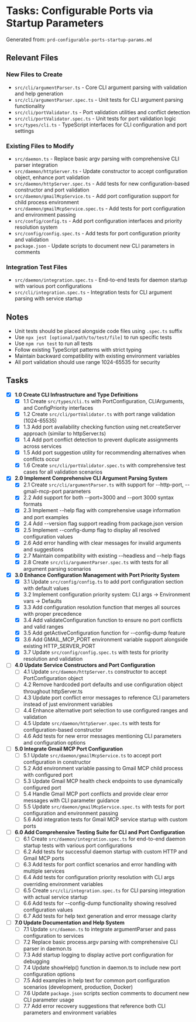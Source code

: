 # Tasks: Configurable Ports via Startup Parameters

Generated from: `prd-configurable-ports-startup-params.md`

## Relevant Files

### New Files to Create
- `src/cli/argumentParser.ts` - Core CLI argument parsing with validation and help generation
- `src/cli/argumentParser.spec.ts` - Unit tests for CLI argument parsing functionality  
- `src/cli/portValidator.ts` - Port validation utilities and conflict detection
- `src/cli/portValidator.spec.ts` - Unit tests for port validation logic
- `src/types/cli.ts` - TypeScript interfaces for CLI configuration and port settings

### Existing Files to Modify
- `src/daemon.ts` - Replace basic argv parsing with comprehensive CLI parser integration
- `src/daemon/httpServer.ts` - Update constructor to accept configuration object, enhance port validation
- `src/daemon/httpServer.spec.ts` - Add tests for new configuration-based constructor and port validation
- `src/daemon/gmailMcpService.ts` - Add port configuration support for child process environment
- `src/daemon/gmailMcpService.spec.ts` - Add tests for port configuration and environment passing
- `src/config/config.ts` - Add port configuration interfaces and priority resolution system
- `src/config/config.spec.ts` - Add tests for port configuration priority and validation
- `package.json` - Update scripts to document new CLI parameters in comments

### Integration Test Files
- `src/daemon/integration.spec.ts` - End-to-end tests for daemon startup with various port configurations
- `src/cli/integration.spec.ts` - Integration tests for CLI argument parsing with service startup

## Notes

- Unit tests should be placed alongside code files using `.spec.ts` suffix
- Use `npx jest [optional/path/to/test/file]` to run specific tests  
- Use `npm run test` to run all tests
- Follow existing TypeScript patterns with strict typing
- Maintain backward compatibility with existing environment variables
- All port validation should use range 1024-65535 for security

## Tasks

- [x] **1.0 Create CLI Infrastructure and Type Definitions**
  - [x] 1.1 Create `src/types/cli.ts` with PortConfiguration, CLIArguments, and ConfigPriority interfaces
  - [x] 1.2 Create `src/cli/portValidator.ts` with port range validation (1024-65535)
  - [x] 1.3 Add port availability checking function using net.createServer approach (similar to httpServer.ts)
  - [x] 1.4 Add port conflict detection to prevent duplicate assignments across services
  - [x] 1.5 Add port suggestion utility for recommending alternatives when conflicts occur
  - [x] 1.6 Create `src/cli/portValidator.spec.ts` with comprehensive test cases for all validation scenarios

- [x] **2.0 Implement Comprehensive CLI Argument Parsing System**
  - [x] 2.1 Create `src/cli/argumentParser.ts` with support for --http-port, --gmail-mcp-port parameters
  - [x] 2.2 Add support for both --port=3000 and --port 3000 syntax formats
  - [x] 2.3 Implement --help flag with comprehensive usage information and port examples
  - [x] 2.4 Add --version flag support reading from package.json version
  - [x] 2.5 Implement --config-dump flag to display all resolved configuration values
  - [x] 2.6 Add error handling with clear messages for invalid arguments and suggestions
  - [x] 2.7 Maintain compatibility with existing --headless and --help flags
  - [x] 2.8 Create `src/cli/argumentParser.spec.ts` with tests for all argument parsing scenarios

- [x] **3.0 Enhance Configuration Management with Port Priority System**
  - [x] 3.1 Update `src/config/config.ts` to add port configuration section with default values
  - [x] 3.2 Implement configuration priority system: CLI args → Environment vars → Defaults
  - [x] 3.3 Add configuration resolution function that merges all sources with proper precedence
  - [x] 3.4 Add validateConfiguration function to ensure no port conflicts and valid ranges
  - [x] 3.5 Add getActiveConfiguration function for --config-dump feature
  - [x] 3.6 Add GMAIL_MCP_PORT environment variable support alongside existing HTTP_SERVER_PORT
  - [x] 3.7 Update `src/config/config.spec.ts` with tests for priority resolution and validation

- [ ] **4.0 Update Service Constructors and Port Configuration**
  - [ ] 4.1 Update `src/daemon/httpServer.ts` constructor to accept PortConfiguration object
  - [ ] 4.2 Remove hardcoded port defaults and use configuration object throughout httpServer.ts
  - [ ] 4.3 Update port conflict error messages to reference CLI parameters instead of just environment variables
  - [ ] 4.4 Enhance alternative port selection to use configured ranges and validation
  - [ ] 4.5 Update `src/daemon/httpServer.spec.ts` with tests for configuration-based constructor
  - [ ] 4.6 Add tests for new error messages mentioning CLI parameters and configuration options

- [ ] **5.0 Integrate Gmail MCP Port Configuration**
  - [ ] 5.1 Update `src/daemon/gmailMcpService.ts` to accept port configuration in constructor
  - [ ] 5.2 Add environment variable passing to Gmail MCP child process with configured port
  - [ ] 5.3 Update Gmail MCP health check endpoints to use dynamically configured port
  - [ ] 5.4 Handle Gmail MCP port conflicts and provide clear error messages with CLI parameter guidance
  - [ ] 5.5 Update `src/daemon/gmailMcpService.spec.ts` with tests for port configuration and environment passing
  - [ ] 5.6 Add integration tests for Gmail MCP service startup with custom ports

- [ ] **6.0 Add Comprehensive Testing Suite for CLI and Port Configuration**
  - [ ] 6.1 Create `src/daemon/integration.spec.ts` for end-to-end daemon startup tests with various port configurations
  - [ ] 6.2 Add tests for successful daemon startup with custom HTTP and Gmail MCP ports
  - [ ] 6.3 Add tests for port conflict scenarios and error handling with multiple services
  - [ ] 6.4 Add tests for configuration priority resolution with CLI args overriding environment variables
  - [ ] 6.5 Create `src/cli/integration.spec.ts` for CLI parsing integration with actual service startup
  - [ ] 6.6 Add tests for --config-dump functionality showing resolved configuration values
  - [ ] 6.7 Add tests for help text generation and error message clarity

- [ ] **7.0 Update Documentation and Help System**
  - [ ] 7.1 Update `src/daemon.ts` to integrate argumentParser and pass configuration to services
  - [ ] 7.2 Replace basic process.argv parsing with comprehensive CLI parser in daemon.ts
  - [ ] 7.3 Add startup logging to display active port configuration for debugging
  - [ ] 7.4 Update showHelp() function in daemon.ts to include new port configuration options
  - [ ] 7.5 Add examples in help text for common port configuration scenarios (development, production, Docker)
  - [ ] 7.6 Update `package.json` scripts section comments to document new CLI parameter usage
  - [ ] 7.7 Add error recovery suggestions that reference both CLI parameters and environment variables